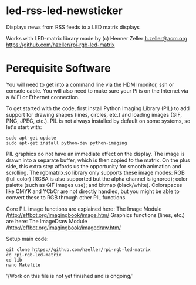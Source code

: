 # led-rss-led-newsticker
Displays news from RSS feeds to a LED matrix displays

Works with LED-matrix library made by (c) Henner Zeller h.zeller@acm.org
https://github.com/hzeller/rpi-rgb-led-matrix

# Perequisite Software
You will need to get into a command line via the HDMI monitor, ssh or console cable. You will also need to make sure your Pi is on the Internet via a WiFi or Ethernet connection.

To get started with the code, first install Python Imaging Library (PIL) to add support for drawing shapes (lines, circles, etc.) and loading images (GIF, PNG, JPEG, etc.). PIL is not always installed by default on some systems, so let's start with:

```
sudo apt-get update
sudo apt-get install python-dev python-imaging
```

PIL graphics do not have an immediate effect on the display. The image is drawn into a separate buffer, which is then copied to the matrix. On the plus side, this extra step affords us the opportunity for smooth animation and scrolling.
The rgbmatrix.so library only supports these image modes: RGB (full color) (RGBA is also supported but the alpha channel is ignored); color palette (such as GIF images use); and bitmap (black/white). Colorspaces like CMYK and YCbCr are not directly handled, but you might be able to convert these to RGB through other PIL functions.

Core PIL image functions are explained here: The Image Module /http://effbot.org/imagingbook/image.htm/
Graphics functions (lines, etc.) are here: The ImageDraw Module /http://effbot.org/imagingbook/imagedraw.htm/



Setup main code:
```
git clone https://github.com/hzeller/rpi-rgb-led-matrix
cd rpi-rgb-led-matrix
cd lib
nano Makefile
```

'/Work on this file is not yet finished and is ongoing/'
